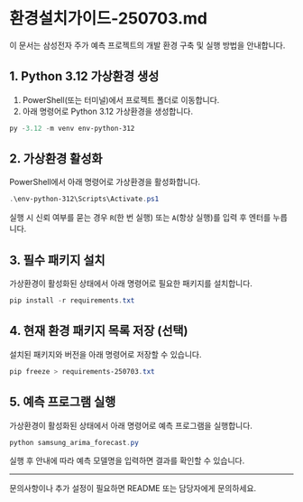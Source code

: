 # 환경설치가이드-250703.md

이 문서는 삼성전자 주가 예측 프로젝트의 개발 환경 구축 및 실행 방법을 안내합니다.

## 1. Python 3.12 가상환경 생성

1. PowerShell(또는 터미널)에서 프로젝트 폴더로 이동합니다.
2. 아래 명령어로 Python 3.12 가상환경을 생성합니다.

```powershell
py -3.12 -m venv env-python-312
```

## 2. 가상환경 활성화

PowerShell에서 아래 명령어로 가상환경을 활성화합니다.

```powershell
.\env-python-312\Scripts\Activate.ps1
```

실행 시 신뢰 여부를 묻는 경우 `R`(한 번 실행) 또는 `A`(항상 실행)를 입력 후 엔터를 누릅니다.

## 3. 필수 패키지 설치

가상환경이 활성화된 상태에서 아래 명령어로 필요한 패키지를 설치합니다.

```powershell
pip install -r requirements.txt
```

## 4. 현재 환경 패키지 목록 저장 (선택)

설치된 패키지와 버전을 아래 명령어로 저장할 수 있습니다.

```powershell
pip freeze > requirements-250703.txt
```

## 5. 예측 프로그램 실행

가상환경이 활성화된 상태에서 아래 명령어로 예측 프로그램을 실행합니다.

```powershell
python samsung_arima_forecast.py
```

실행 후 안내에 따라 예측 모델명을 입력하면 결과를 확인할 수 있습니다.

---

문의사항이나 추가 설정이 필요하면 README 또는 담당자에게 문의하세요.
